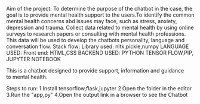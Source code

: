 Aim of the project:
                  To determine the purpose of the chatbot in the case, the goal is to provide mental health support to the users.To identify the common mental health
                  concerns abd issues may face, such as stress, anxiety, depression and trauma. Collect data related to mental health by using online surveys to research papers
                  or consulting with mental health professions. This data will be used to develop the chatbots personality, language and conversation flow.
Stack flow:
Library used: nltk,pickle,numpy
LANGUAGE USED:
Front end:
      HTML,CSS
BACKEND  USED:
    PYTHON
TENSOR FLOW,PIP, JUPYTER NOTEBOOK

This is a chatbot  designed to provide support, information and guidance to mental health.

Steps to run:
1.Install tensorflow,flask,jupyter
2.Open the folder in the editor
3.Run the "app,py"
4.Open the output link in a browser to see the Chatbot